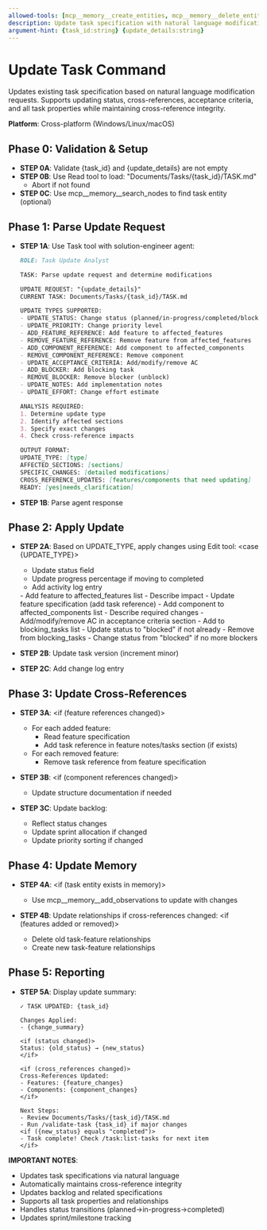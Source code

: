 ```yaml
---
allowed-tools: [mcp__memory__create_entities, mcp__memory__delete_entities, mcp__memory__create_relations, mcp__memory__delete_relations, mcp__memory__add_observations, mcp__memory__delete_observations, mcp__memory__read_graph, mcp__memory__search_nodes, mcp__memory__open_nodes, Task, Read, Write, Edit, Glob, Bash, TodoWrite]
description: Update task specification with natural language modification requests
argument-hint: {task_id:string} {update_details:string}
---
```


# Update Task Command

Updates existing task specification based on natural language modification requests. Supports updating status, cross-references, acceptance criteria, and all task properties while maintaining cross-reference integrity.

**Platform**: Cross-platform (Windows/Linux/macOS)

## Phase 0: Validation & Setup

- **STEP 0A**: Validate {task_id} and {update_details} are not empty
- **STEP 0B**: Use Read tool to load: "Documents/Tasks/{task_id}/TASK.md"
  - Abort if not found
- **STEP 0C**: Use mcp__memory__search_nodes to find task entity (optional)

## Phase 1: Parse Update Request

- **STEP 1A**: Use Task tool with solution-engineer agent:
  ```markdown
  ROLE: Task Update Analyst

  TASK: Parse update request and determine modifications

  UPDATE REQUEST: "{update_details}"
  CURRENT TASK: Documents/Tasks/{task_id}/TASK.md

  UPDATE TYPES SUPPORTED:
  - UPDATE_STATUS: Change status (planned/in-progress/completed/blocked)
  - UPDATE_PRIORITY: Change priority level
  - ADD_FEATURE_REFERENCE: Add feature to affected_features
  - REMOVE_FEATURE_REFERENCE: Remove feature from affected_features
  - ADD_COMPONENT_REFERENCE: Add component to affected_components
  - REMOVE_COMPONENT_REFERENCE: Remove component
  - UPDATE_ACCEPTANCE_CRITERIA: Add/modify/remove AC
  - ADD_BLOCKER: Add blocking task
  - REMOVE_BLOCKER: Remove blocker (unblock)
  - UPDATE_NOTES: Add implementation notes
  - UPDATE_EFFORT: Change effort estimate

  ANALYSIS REQUIRED:
  1. Determine update type
  2. Identify affected sections
  3. Specify exact changes
  4. Check cross-reference impacts

  OUTPUT FORMAT:
  UPDATE_TYPE: [type]
  AFFECTED_SECTIONS: [sections]
  SPECIFIC_CHANGES: [detailed modifications]
  CROSS_REFERENCE_UPDATES: [features/components that need updating]
  READY: [yes|needs_clarification]
  ```

- **STEP 1B**: Parse agent response

## Phase 2: Apply Update

- **STEP 2A**: Based on UPDATE_TYPE, apply changes using Edit tool:
  <case {UPDATE_TYPE}>
  <is UPDATE_STATUS>
    - Update status field
    - Update progress percentage if moving to completed
    - Add activity log entry
  </is>
  <is ADD_FEATURE_REFERENCE>
    - Add feature to affected_features list
    - Describe impact
    - Update feature specification (add task reference)
  </is>
  <is ADD_COMPONENT_REFERENCE>
    - Add component to affected_components list
    - Describe required changes
  </is>
  <is UPDATE_ACCEPTANCE_CRITERIA>
    - Add/modify/remove AC in acceptance criteria section
  </is>
  <is ADD_BLOCKER>
    - Add to blocking_tasks list
    - Update status to "blocked" if not already
  </is>
  <is REMOVE_BLOCKER>
    - Remove from blocking_tasks
    - Change status from "blocked" if no more blockers
  </is>
  </case>

- **STEP 2B**: Update task version (increment minor)
- **STEP 2C**: Add change log entry

## Phase 3: Update Cross-References

- **STEP 3A**:
  <if (feature references changed)>
  - For each added feature:
    - Read feature specification
    - Add task reference in feature notes/tasks section (if exists)
  - For each removed feature:
    - Remove task reference from feature specification
  </if>

- **STEP 3B**:
  <if (component references changed)>
  - Update structure documentation if needed
  </if>

- **STEP 3C**: Update backlog:
  - Reflect status changes
  - Update sprint allocation if changed
  - Update priority sorting if changed

## Phase 4: Update Memory

- **STEP 4A**:
  <if (task entity exists in memory)>
  - Use mcp__memory__add_observations to update with changes
  </if>

- **STEP 4B**: Update relationships if cross-references changed:
  <if (features added or removed)>
  - Delete old task-feature relationships
  - Create new task-feature relationships
  </if>

## Phase 5: Reporting

- **STEP 5A**: Display update summary:
  ```
  ✓ TASK UPDATED: {task_id}

  Changes Applied:
  - {change_summary}

  <if (status changed)>
  Status: {old_status} → {new_status}
  </if>

  <if (cross_references changed)>
  Cross-References Updated:
  - Features: {feature_changes}
  - Components: {component_changes}
  </if>

  Next Steps:
  - Review Documents/Tasks/{task_id}/TASK.md
  - Run /validate-task {task_id} if major changes
  <if ({new_status} equals "completed")>
  - Task complete! Check /task:list-tasks for next item
  </if>
  ```

**IMPORTANT NOTES**:
- Updates task specifications via natural language
- Automatically maintains cross-reference integrity
- Updates backlog and related specifications
- Supports all task properties and relationships
- Handles status transitions (planned→in-progress→completed)
- Updates sprint/milestone tracking

